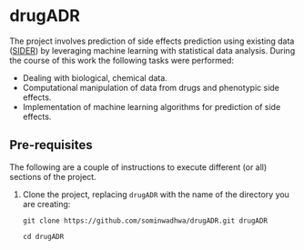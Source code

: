 # drugADR
The project involves prediction of side effects prediction using existing data ([SIDER](http://http://sideeffects.embl.de/)) by leveraging machine learning with statistical data analysis. During the course of this work the following tasks were performed:
- Dealing with biological, chemical data.
- Computational manipulation of data from drugs and phenotypic side effects.
- Implementation of machine learning algorithms for prediction of side effects.

## Pre-requisites
The following are a couple of instructions to execute different (or all) sections of the project.
1. Clone the project, replacing `drugADR` with the name of the directory you are creating:

    `git clone https://github.com/sominwadhwa/drugADR.git drugADR`

    `cd drugADR`
